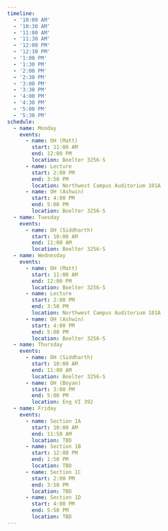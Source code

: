 ```yaml
---
timeline:
  - '10:00 AM'
  - '10:30 AM'
  - '11:00 AM'
  - '11:30 AM'
  - '12:00 PM'
  - '12:30 PM'
  - '1:00 PM'
  - '1:30 PM'
  - '2:00 PM'
  - '2:30 PM'
  - '3:00 PM'
  - '3:30 PM'
  - '4:00 PM'
  - '4:30 PM'
  - '5:00 PM'
  - '5:30 PM'
schedule:
  - name: Monday
    events:
      - name: OH (Matt)
        start: 11:00 AM
        end: 12:00 PM
        location: Boelter 3256-S
      - name: Lecture
        start: 2:00 PM
        end: 3:50 PM
        location: Northwest Campus Auditorium 101A
      - name: OH (Ashwin)
        start: 4:00 PM
        end: 5:00 PM
        location: Boelter 3256-S
  - name: Tuesday
    events:
      - name: OH (Siddharth)
        start: 10:00 AM
        end: 11:00 AM
        location: Boelter 3256-S
  - name: Wednesday
    events:
      - name: OH (Matt)
        start: 11:00 AM
        end: 12:00 PM
        location: Boelter 3256-S
      - name: Lecture
        start: 2:00 PM
        end: 3:50 PM
        location: Northwest Campus Auditorium 101A
      - name: OH (Ashwin)
        start: 4:00 PM
        end: 5:00 PM
        location: Boelter 3256-S
  - name: Thursday
    events:
      - name: OH (Siddharth)
        start: 10:00 AM
        end: 11:00 AM
        location: Boelter 3256-S
      - name: OH (Boyan)
        start: 3:00 PM
        end: 5:00 PM
        location: Eng VI 392
  - name: Friday
    events:
      - name: Section 1A
        start: 10:00 AM
        end: 11:50 AM
        location: TBD
      - name: Section 1B
        start: 12:00 PM
        end: 1:50 PM
        location: TBD
      - name: Section 1C
        start: 2:00 PM
        end: 3:50 PM
        location: TBD
      - name: Section 1D
        start: 4:00 PM
        end: 5:50 PM
        location: TBD
---
```

